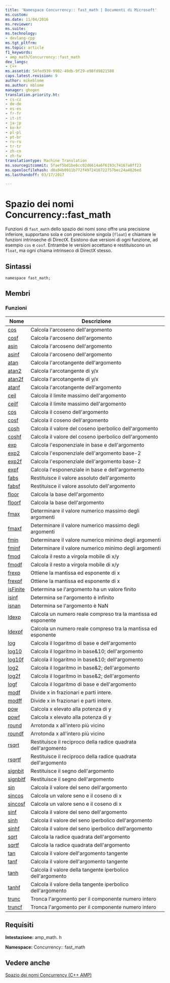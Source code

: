 ```yaml
---
title: 'Namespace Concurrency:: fast_math | Documenti di Microsoft'
ms.custom: 
ms.date: 11/04/2016
ms.reviewer: 
ms.suite: 
ms.technology:
- devlang-cpp
ms.tgt_pltfrm: 
ms.topic: article
f1_keywords:
- amp_math/Concurrency::fast_math
dev_langs:
- C++
ms.assetid: 54fed939-9902-49db-9f29-e98fd9821508
caps.latest.revision: 9
author: mikeblome
ms.author: mblome
manager: ghogen
translation.priority.ht:
- cs-cz
- de-de
- es-es
- fr-fr
- it-it
- ja-jp
- ko-kr
- pl-pl
- pt-br
- ru-ru
- tr-tr
- zh-cn
- zh-tw
translationtype: Machine Translation
ms.sourcegitcommit: 5faef5bd1be6cc02d6614a6f6193c74167a8ff23
ms.openlocfilehash: d8a94b0911b772f4972416722757bec24a4826ed
ms.lasthandoff: 03/17/2017

---
```

# <a name="concurrencyfastmath-namespace"></a>Spazio dei nomi Concurrency::fast_math
Funzioni di `fast_math` dello spazio dei nomi sono offre una precisione inferiore, supportano sola e con precisione singola (`float`) e chiamare le funzioni intrinseche di DirectX. Esistono due versioni di ogni funzione, ad esempio `cos` e `cosf`. Entrambe le versioni accettano e restituiscono un `float`, ma ogni chiama intrinseco di DirectX stesso.  
  
## <a name="syntax"></a>Sintassi  
  
```  
namespace fast_math;  
```  
  
## <a name="members"></a>Membri  
  
### <a name="functions"></a>Funzioni  
  
|Nome|Descrizione|  
|----------|-----------------|  
|[cos](concurrency-fast-math-namespace-functions.md#cos)|Calcola l'arcoseno dell'argomento|  
|[cosf](concurrency-fast-math-namespace-functions.md#cosf)|Calcola l'arcoseno dell'argomento|  
|[asin](concurrency-fast-math-namespace-functions.md#asin)|Calcola l'arcoseno dell'argomento|  
|[asinf](concurrency-fast-math-namespace-functions.md#asinf)|Calcola l'arcoseno dell'argomento|  
|[atan](concurrency-fast-math-namespace-functions.md#atan)|Calcola l'arcotangente dell'argomento|  
|[atan2](concurrency-fast-math-namespace-functions.md#atan2)|Calcola l'arcotangente di y/x|  
|[atan2f](concurrency-fast-math-namespace-functions.md#atan2f)|Calcola l'arcotangente di y/x|  
|[atanf](concurrency-fast-math-namespace-functions.md#atanf)|Calcola l'arcotangente dell'argomento|  
|[ceil](concurrency-fast-math-namespace-functions.md#ceil)|Calcola il limite massimo dell'argomento|  
|[ceilf](concurrency-fast-math-namespace-functions.md#ceilf)|Calcola il limite massimo dell'argomento|  
|[cos](concurrency-fast-math-namespace-functions.md#cos)|Calcola il coseno dell'argomento|  
|[cosf](concurrency-fast-math-namespace-functions.md#cosf)|Calcola il coseno dell'argomento|  
|[cosh](concurrency-fast-math-namespace-functions.md#cosh)|Calcola il valore del coseno iperbolico dell'argomento|  
|[coshf](concurrency-fast-math-namespace-functions.md#coshf)|Calcola il valore del coseno iperbolico dell'argomento|  
|[exp](concurrency-fast-math-namespace-functions.md#exp)|Calcola l'esponenziale in base e dell'argomento|  
|[exp2](concurrency-fast-math-namespace-functions.md#exp2)|Calcola l'esponenziale dell'argomento base-2|  
|[exp2f](concurrency-fast-math-namespace-functions.md#exp2f)|Calcola l'esponenziale dell'argomento base-2|  
|[expf](concurrency-fast-math-namespace-functions.md#expf)|Calcola l'esponenziale in base e dell'argomento|  
|[fabs](concurrency-fast-math-namespace-functions.md#fabs)|Restituisce il valore assoluto dell'argomento|  
|[fabsf](concurrency-fast-math-namespace-functions.md#fabsf)|Restituisce il valore assoluto dell'argomento|  
|[floor](concurrency-fast-math-namespace-functions.md#floor)|Calcola la base dell'argomento|  
|[floorf](concurrency-fast-math-namespace-functions.md#floorf)|Calcola la base dell'argomento|  
|[fmax](concurrency-fast-math-namespace-functions.md#fmax)|Determinare il valore numerico massimo degli argomenti|  
|[fmaxf](concurrency-fast-math-namespace-functions.md#fmaxf)|Determinare il valore numerico massimo degli argomenti|  
|[fmin](concurrency-fast-math-namespace-functions.md#fmin)|Determinare il valore numerico minimo degli argomenti|  
|[fminf](concurrency-fast-math-namespace-functions.md#fminf)|Determinare il valore numerico minimo degli argomenti|  
|[fmod](concurrency-fast-math-namespace-functions.md#fmod)|Calcola il resto a virgola mobile di x/y|  
|[fmodf](concurrency-fast-math-namespace-functions.md#fmodf)|Calcola il resto a virgola mobile di x/y|  
|[frexp](concurrency-fast-math-namespace-functions.md#frexp)|Ottiene la mantissa ed esponente di x|  
|[frexpf](concurrency-fast-math-namespace-functions.md#frexpf)|Ottiene la mantissa ed esponente di x|  
|[isFinite](concurrency-fast-math-namespace-functions.md#isfinite)|Determina se l'argomento ha un valore finito|  
|[isinf](concurrency-fast-math-namespace-functions.md#isinf)|Determina se l'argomento è infinito|  
|[isnan](concurrency-fast-math-namespace-functions.md#isnan)|Determina se l'argomento è NaN|  
|[ldexp](concurrency-fast-math-namespace-functions.md#ldexp)|Calcola un numero reale compreso tra la mantissa ed esponente|  
|[ldexpf](concurrency-fast-math-namespace-functions.md#ldexpf)|Calcola un numero reale compreso tra la mantissa ed esponente|  
|[log](concurrency-fast-math-namespace-functions.md#log)|Calcola il logaritmo di base e dell'argomento|  
|[log10](concurrency-fast-math-namespace-functions.md#log10)|Calcola il logaritmo in base&10; dell'argomento|  
|[log10f](concurrency-fast-math-namespace-functions.md#log10f)|Calcola il logaritmo in base&10; dell'argomento|  
|[log2](concurrency-fast-math-namespace-functions.md#log2)|Calcola il logaritmo in base&2; dell'argomento|  
|[log2f](concurrency-fast-math-namespace-functions.md#log2f)|Calcola il logaritmo in base&2; dell'argomento|  
|[logf](concurrency-fast-math-namespace-functions.md#logf)|Calcola il logaritmo di base e dell'argomento|  
|[modf](concurrency-fast-math-namespace-functions.md#modf)|Divide x in frazionari e parti intere.|  
|[modff](concurrency-fast-math-namespace-functions.md#modff)|Divide x in frazionari e parti intere.|  
|[pow](concurrency-fast-math-namespace-functions.md#pow)|Calcola x elevato alla potenza di y|  
|[powf](concurrency-fast-math-namespace-functions.md#powf)|Calcola x elevato alla potenza di y|  
|[round](concurrency-fast-math-namespace-functions.md#round)|Arrotonda x all'intero più vicino|  
|[roundf](concurrency-fast-math-namespace-functions.md#roundf)|Arrotonda x all'intero più vicino|  
|[rsqrt](concurrency-fast-math-namespace-functions.md#rsqrt)|Restituisce il reciproco della radice quadrata dell'argomento|  
|[rsqrtf](concurrency-fast-math-namespace-functions.md#rsqrtf)|Restituisce il reciproco della radice quadrata dell'argomento|  
|[signbit](concurrency-fast-math-namespace-functions.md#signbit)|Restituisce il segno dell'argomento|  
|[signbitf](concurrency-fast-math-namespace-functions.md#signbitf)|Restituisce il segno dell'argomento|  
|[sin](concurrency-fast-math-namespace-functions.md#sin)|Calcola il valore del seno dell'argomento|  
|[sincos](concurrency-fast-math-namespace-functions.md#sincos)|Calcola un valore seno e il coseno di x|  
|[sincosf](concurrency-fast-math-namespace-functions.md#sincosf)|Calcola un valore seno e il coseno di x|  
|[sinf](concurrency-fast-math-namespace-functions.md#sinf)|Calcola il valore del seno dell'argomento|  
|[sinh](concurrency-fast-math-namespace-functions.md#sinh)|Calcola il valore del seno iperbolico dell'argomento|  
|[sinhf](concurrency-fast-math-namespace-functions.md#sinhf)|Calcola il valore del seno iperbolico dell'argomento|  
|[sqrt](concurrency-fast-math-namespace-functions.md#sqrt)|Calcola la radice quadrata dell'argomento|  
|[sqrtf](concurrency-fast-math-namespace-functions.md#sqrtf)|Calcola la radice quadrata dell'argomento|  
|[tan](concurrency-fast-math-namespace-functions.md#tan)|Calcola il valore dell'argomento tangente|  
|[tanf](concurrency-fast-math-namespace-functions.md#tanf)|Calcola il valore dell'argomento tangente|  
|[tanh](concurrency-fast-math-namespace-functions.md#tanh)|Calcola il valore della tangente iperbolico dell'argomento|  
|[tanhf](concurrency-fast-math-namespace-functions.md#tanhf)|Calcola il valore della tangente iperbolico dell'argomento|  
|[trunc](concurrency-fast-math-namespace-functions.md#trunc)|Tronca l'argomento per il componente numero intero|  
|[truncf](concurrency-fast-math-namespace-functions.md#truncf)|Tronca l'argomento per il componente numero intero|  

## <a name="requirements"></a>Requisiti  
 **Intestazione:** amp_math. h  
  
 **Namespace:** Concurrency:: fast_math  
  
## <a name="see-also"></a>Vedere anche  
 [Spazio dei nomi Concurrency (C++ AMP)](concurrency-namespace-cpp-amp.md)

